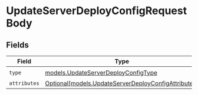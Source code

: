 # UpdateServerDeployConfigRequestBody


## Fields

| Field                                                                                                  | Type                                                                                                   | Required                                                                                               | Description                                                                                            |
| ------------------------------------------------------------------------------------------------------ | ------------------------------------------------------------------------------------------------------ | ------------------------------------------------------------------------------------------------------ | ------------------------------------------------------------------------------------------------------ |
| `type`                                                                                                 | [models.UpdateServerDeployConfigType](../models/updateserverdeployconfigtype.md)                       | :heavy_check_mark:                                                                                     | N/A                                                                                                    |
| `attributes`                                                                                           | [Optional[models.UpdateServerDeployConfigAttributes]](../models/updateserverdeployconfigattributes.md) | :heavy_minus_sign:                                                                                     | N/A                                                                                                    |